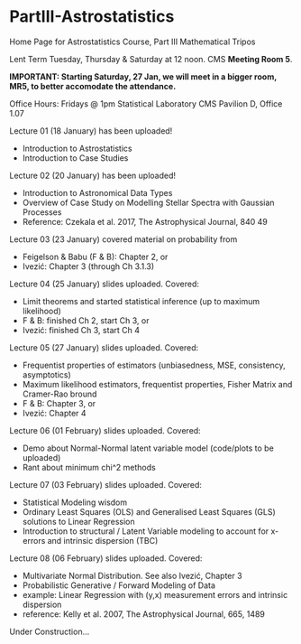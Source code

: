 # PartIII-Astrostatistics
Home Page for Astrostatistics Course, Part III Mathematical Tripos

Lent Term
Tuesday, Thursday & Saturday at 12 noon. CMS **Meeting Room 5**.

**IMPORTANT: Starting Saturday, 27 Jan, we will meet in a bigger room, MR5, to better accomodate the attendance.**

Office Hours: Fridays @ 1pm
Statistical Laboratory
CMS Pavilion D, Office 1.07

Lecture 01 (18 January) has been uploaded!
  * Introduction to Astrostatistics
  * Introduction to Case Studies

Lecture 02 (20 January) has been uploaded!
  * Introduction to Astronomical Data Types
  * Overview of Case Study on Modelling Stellar Spectra with Gaussian Processes
  * Reference: Czekala et al. 2017, The Astrophysical Journal, 840 49

Lecture 03 (23 January) covered material on probability from  
  * Feigelson & Babu (F & B): Chapter 2, or 
  * Ivezić: Chapter 3 (through Ch 3.1.3)

Lecture 04 (25 January) slides uploaded. Covered:
  * Limit theorems and started statistical inference (up to maximum likelihood)
  * F & B: finished Ch 2, start Ch 3, or
  * Ivezić: finished Ch 3, start Ch 4 
  
Lecture 05 (27 January) slides uploaded.  Covered:
  * Frequentist properties of estimators (unbiasedness, MSE, consistency, asymptotics)
  * Maximum likelihood estimators, frequentist properties, Fisher Matrix and Cramer-Rao bround
  * F & B: Chapter 3, or
  * Ivezić: Chapter 4
  
Lecture 06 (01 February) slides uploaded.  Covered:
  * Demo about Normal-Normal latent variable model (code/plots to be uploaded)
  * Rant about minimum chi^2 methods
  
Lecture 07 (03 February) slides uploaded. Covered:
  * Statistical Modeling wisdom
  * Ordinary Least Squares (OLS) and Generalised Least Squares (GLS) solutions to Linear Regression
  * Introduction to structural / Latent Variable modeling to account for x-errors and intrinsic dispersion (TBC)

Lecture 08 (06 February) slides uploaded.  Covered:
  * Multivariate Normal Distribution.  See also Ivezić, Chapter 3
  * Probabilistic Generative / Forward Modeling of Data
  * example: Linear Regression with (y,x) measurement errors and intrinsic dispersion
  * reference: Kelly et al. 2007, The Astrophysical Journal, 665, 1489
  
Under Construction...
